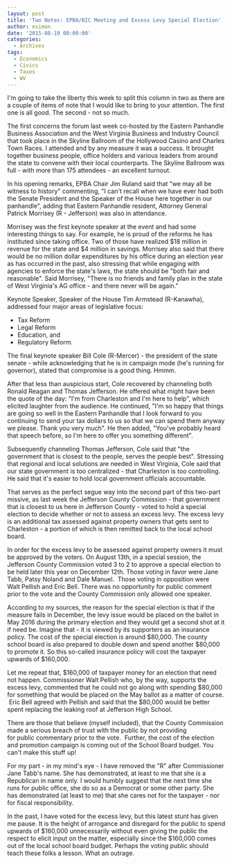```yaml
---
layout: post
title: 'Two Notes: EPBA/BIC Meeting and Excess Levy Special Election'
author: esimon
date: '2015-08-19 00:00:00'
categories:
  - Archives
tags:
  - Economics
  - Civics
  - Taxes
  - WV
---
```

I'm going to take the liberty this week to split this column in two as there are a couple of items of note that I would like to bring to your attention.  The first one is all good.  The second - not so much.  

The first concerns the forum last week co-hosted by the Eastern Panhandle Business Association and the West Virginia Business and Industry Council that took place in the Skyline Ballroom of the Hollywood Casino and Charles Town Races.  I attended and by any measure it was a success.  It brought together business people, office holders and various leaders from around the state to convene with their local counterparts.  The Skyline Ballroom was full - with more than 175 attendees - an excellent turnout.  

In his opening remarks, EPBA Chair Jim Ruland said that "we may all be witness to history" commenting, "I can't recall when we have ever had both the Senate President and the Speaker of the House here together in our panhandle", adding that Eastern Panhandle resident, Attorney General Patrick Morrisey (R - Jefferson) was also in attendance.  

Morrisey was the first keynote speaker at the event and had some interesting things to say.  For example, he is proud of the reforms he has instituted since taking office.  Two of those have realized $18 million in revenue for the state and $4 million in savings.  Morrisey also said that there would be no million dollar expenditures by his office during an election year as has occurred in the past, also stressing that while engaging with agencies to enforce the state's laws, the state should be "both fair and reasonable".   Said Morrisey, "There is no friends and family plan in the state of West Virginia's AG office - and there never will be again." 

Keynote Speaker, Speaker of the House Tim Armstead (R-Kanawha), addressed four major areas of legislative focus: 

- Tax Reform
- Legal Reform
- Education, and
- Regulatory Reform.  

The final keynote speaker Bill Cole (R-Mercer) - the president of the state senate - while acknowledging that he is in campaign mode (he's running for governor), stated that compromise is a good thing.  Hmmm.  

After that less than auspicious start, Cole recovered by channeling both Ronald Reagan and Thomas Jefferson.  He offered what might have been the quote of the day: "I'm from Charleston and I'm here to help", which elicited laughter from the audience.  He continued, "I'm so happy that things are going so well in the Eastern Panhandle that I look forward to you continuing to send your tax dollars to us so that we can spend them anyway we please.  Thank you very much".  He then added, "You've probably heard that speech before, so I'm here to offer you something different".  

Subsequently channeling Thomas Jefferson, Cole said that "the government that is closest to the people, serves the people best".  Stressing that regional and local solutions are needed in West Virginia, Cole said that our state government is too centralized - that Charleston is too controlling.  He said that it's easier to hold local government officials accountable.  

That serves as the perfect segue way into the second part of this two-part missive, as last week the Jefferson County Commission - that government that is closest to us here in Jefferson County -  voted to hold a special election to decide whether or not to assess an excess levy.  The excess levy is an additional tax assessed against property owners that gets sent to Charleston - a portion of which is then remitted back to the local school board.  

In order for the excess levy to be assessed against property owners it must be approved by the voters.  On August 13th, in a special session, the Jefferson County Commission voted 3 to 2 to approve a special election to be held later this year on December 12th.  Those voting in favor were Jane Tabb, Patsy Noland and Dale Manuel.  Those voting in opposition were Walt Pellish and Eric Bell.  There was no opportunity for public comment prior to the vote and the County Commission only allowed one speaker.   

According to my sources, the reason for the special election is that if the measure fails in December, the levy issue would be placed on the ballot in May 2016 during the primary election and they would get a second shot at it if need be.  Imagine that - it is viewed by its supporters as an insurance policy.  The cost of the special election is around $80,000.  The county school board is also prepared to double down and spend another $80,000 to promote it.  So this so-called insurance policy will cost the taxpayer upwards of $160,000. 

Let me repeat that, $160,000 of taxpayer money for an election that need not happen.  Commissioner Walt Pellish who, by the way, supports the excess levy, commented that he could not go along with spending $80,000 for something that would be placed on the May ballot as a matter of course.  Eric Bell agreed with Pellish and said that the $80,000 would be better spent replacing the leaking roof at Jefferson High School.   

There are those that believe (myself included), that the County Commission made a serious breach of trust with the public by not providing for public commentary prior to the vote.  Further, the cost of the election and promotion campaign is coming out of the School Board budget.  You can't make this stuff up!  

For my part - in my mind's eye - I have removed the "R" after Commissioner Jane Tabb's name.  She has demonstrated, at least to me that she is a Republican in name only.  I would humbly suggest that the next time she runs for public office, she do so as a Democrat or some other party.  She has demonstrated (at least to me) that she cares not for the taxpayer - nor for fiscal responsibility.  

In the past, I have voted for the excess levy, but this latest stunt has given me pause.  It is the height of arrogance and disregard for the public to spend upwards of $160,000 unnecessarily without even giving the public the respect to elicit input on the matter, especially since the $160,000 comes out of the local school board budget.  Perhaps the voting public should teach these folks a lesson.  What an outrage.  
